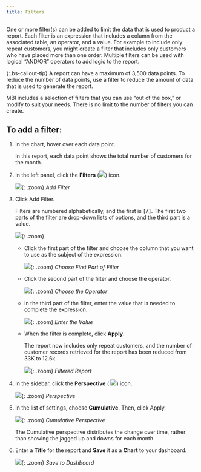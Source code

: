 ```yaml
---
title: Filters
---
```


One or more filter(s) can be added to limit the data that is used to product a report. Each filter is an expression that includes a column from the associated table, an operator, and a value. For example to include only repeat customers, you might create a filter that includes only customers who have placed more than one order. Multiple filters can be used with logical “AND/OR” operators to add logic to the report.

{:.bs-callout-tip}
A report can have a maximum of 3,500 data points. To reduce the number of data points, use a filter to reduce the amount of data that is used to generate the report.

MBI includes a selection of filters that you can use “out of the box,” or modify to suit your needs. There is no limit to the number of filters you can create.

## To add a filter:

1. In the chart, hover over each data point.

   In this report, each data point shows the total number of customers for the month.

1. In the left panel, click the **Filters** (![](../assets/magento-bi-btn-filter.png)) icon.

    ![](../assets/magento-bi-report-builder-filter-add.png){: .zoom}
    *Add Filter*

1. Click <span class="btn">Add Filter</span>.

    Filters are numbered alphabetically, and the first is `[A]`. The first two parts of the filter are drop-down lists of options, and the third part is a value.

      ![](../assets/magento-bi-report-builder-filter-add-a.png){: .zoom}

    * Click the first part of the filter and choose the column that you want to use as the subject of the expression.

        ![](../assets/magento-bi-report-builder-filter-part1.png){: .zoom}
        *Choose First Part of Filter*

    * Click the second part of the filter and choose the operator.

        ![](../assets/magento-bi-report-builder-filter-part2.png){: .zoom}
        *Choose the Operator*

    * In the third part of the filter, enter the value that is needed to complete the expression.

        ![](../assets/magento-bi-report-builder-filter-part3.png){: .zoom}
        *Enter the Value*

    * When the filter is complete, click **Apply**.

        The report now includes only repeat customers, and the number of customer records retrieved for the report has been reduced from 33K to 12.6k.

        ![](../assets/magento-bi-report-builder-filter-report.png){: .zoom}
        *Filtered Report*

1. In the sidebar, click the **Perspective** ( ![](../assets/magento-bi-btn-perspective.png)) icon.

    ![](../assets/magento-bi-report-builder-filter-perspective.png){: .zoom}
    *Perspective*

1. In the list of settings, choose **Cumulative**. Then, click <span class="btn">Apply</span>.

    ![](../assets/magento-bi-report-builder-filter-perspective-cumulative.png){: .zoom}
    *Cumulative Perspective*

    The Cumulative perspective distributes the change over time, rather than showing the jagged up and downs for each month.

1. Enter a **Title** for the report and **Save** it as a **Chart** to your dashboard.

    ![](../assets/magento-bi-report-builder-filter-perspective-cumulative-save.png){: .zoom}
    *Save to Dashboard*
